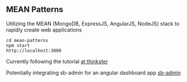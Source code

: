 ## MEAN Patterns
Utilizing the MEAN (MongoDB, ExpressJS, AngularJS, NodeJS) stack to rapidly create web applications

    cd mean-patterns
    npm start
    http://localhost:3000

Currently following the tutorial [at thinkster](https://thinkster.io/angulartutorial/mean-stack-tutorial/)

Potentially integrating sb-admin for an angular dashboard app [sb-admin](https://github.com/IronSummitMedia/startbootstrap-sb-admin)
